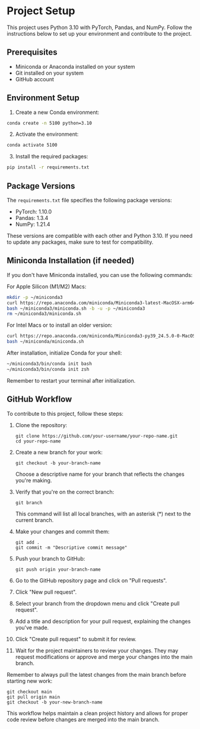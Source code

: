# Project Setup

This project uses Python 3.10 with PyTorch, Pandas, and NumPy. Follow the instructions below to set up your environment and contribute to the project.

## Prerequisites

- Miniconda or Anaconda installed on your system
- Git installed on your system
- GitHub account

## Environment Setup

1. Create a new Conda environment:

```bash
conda create -n 5100 python=3.10
```

2. Activate the environment:

```bash
conda activate 5100
```

3. Install the required packages:

```bash
pip install -r requirements.txt
```

## Package Versions

The `requirements.txt` file specifies the following package versions:

- PyTorch: 1.10.0
- Pandas: 1.3.4
- NumPy: 1.21.4

These versions are compatible with each other and Python 3.10. If you need to update any packages, make sure to test for compatibility.

## Miniconda Installation (if needed)

If you don't have Miniconda installed, you can use the following commands:

For Apple Silicon (M1/M2) Macs:
```bash
mkdir -p ~/miniconda3
curl https://repo.anaconda.com/miniconda/Miniconda3-latest-MacOSX-arm64.sh -o ~/miniconda3/miniconda.sh
bash ~/miniconda3/miniconda.sh -b -u -p ~/miniconda3
rm ~/miniconda3/miniconda.sh
```

For Intel Macs or to install an older version:
```bash
curl https://repo.anaconda.com/miniconda/Miniconda3-py39_24.5.0-0-MacOSX-x86_64.sh -o ~/miniconda/miniconda.sh
bash ~/miniconda/miniconda.sh
```

After installation, initialize Conda for your shell:
```bash
~/miniconda3/bin/conda init bash
~/miniconda3/bin/conda init zsh
```

Remember to restart your terminal after initialization.

## GitHub Workflow

To contribute to this project, follow these steps:

1. Clone the repository:
   ```
   git clone https://github.com/your-username/your-repo-name.git
   cd your-repo-name
   ```

2. Create a new branch for your work:
   ```
   git checkout -b your-branch-name
   ```
   Choose a descriptive name for your branch that reflects the changes you're making.

3. Verify that you're on the correct branch:
   ```
   git branch
   ```
   This command will list all local branches, with an asterisk (*) next to the current branch.

4. Make your changes and commit them:
   ```
   git add .
   git commit -m "Descriptive commit message"
   ```

5. Push your branch to GitHub:
   ```
   git push origin your-branch-name
   ```

6. Go to the GitHub repository page and click on "Pull requests".

7. Click "New pull request".

8. Select your branch from the dropdown menu and click "Create pull request".

9. Add a title and description for your pull request, explaining the changes you've made.

10. Click "Create pull request" to submit it for review.

11. Wait for the project maintainers to review your changes. They may request modifications or approve and merge your changes into the main branch.

Remember to always pull the latest changes from the main branch before starting new work:

```
git checkout main
git pull origin main
git checkout -b your-new-branch-name
```

This workflow helps maintain a clean project history and allows for proper code review before changes are merged into the main branch.
